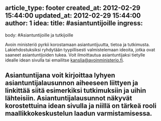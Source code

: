 article_type: footer
created_at: 2012-02-29 15:44:00
updated_at: 2012-02-29 15:44:00
author: 1
idea:
title: #asiantuntijoille
ingress:
---
body:
#Asiantuntijoille ja tutkijoille

Avoin ministeriö pyrkii korostamaan asiantuntijuutta, tietoa ja tutkimusta. Lakiehdostuksiksi ryhdytään tyypillisesti valmistelemaan ideoita, jotka ovat saaneet asiantuntijoiden tukea. Voit ilmoittautua asiantuntijaksi tietylle idealle idean sivulla tai emailitse kanslia@avoinministerio.fi. 

Asiantuntijana voit kirjoittaa lyhyen asiantuntijalausunnon aiheeseen liittyen ja linkittää siitä esimerkiksi tutkimuksiin ja uihin lähteisiin. Asiantuntijalausunnot näkyvät korostettuina idean sivulla ja niillä on tärkeä rooli maallikkokeskustelun laadun varmistamisessa.
---



